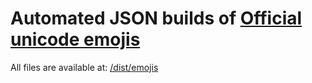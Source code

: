# Automated JSON builds of [Official unicode emojis](https://github.com/unicode-org/cldr/tree/master/common/annotations)

All files are available at: [/dist/emojis](/dist/emojis)
